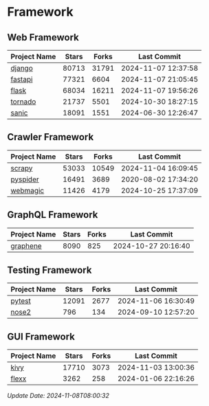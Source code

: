 # Framework

## Web Framework
| Project Name | Stars | Forks | Last Commit |
| ------------ | ----- | ----- | ----------- |
| [django](https://github.com/django/django) | 80713 | 31791 | 2024-11-07 12:37:58 |
| [fastapi](https://github.com/fastapi/fastapi) | 77321 | 6604 | 2024-11-07 21:05:45 |
| [flask](https://github.com/pallets/flask) | 68034 | 16211 | 2024-11-07 19:56:26 |
| [tornado](https://github.com/tornadoweb/tornado) | 21737 | 5501 | 2024-10-30 18:27:15 |
| [sanic](https://github.com/sanic-org/sanic) | 18091 | 1551 | 2024-06-30 12:26:47 |

## Crawler Framework
| Project Name | Stars | Forks | Last Commit |
| ------------ | ----- | ----- | ----------- |
| [scrapy](https://github.com/scrapy/scrapy) | 53033 | 10549 | 2024-11-04 16:09:45 |
| [pyspider](https://github.com/binux/pyspider) | 16491 | 3689 | 2020-08-02 17:34:20 |
| [webmagic](https://github.com/code4craft/webmagic) | 11426 | 4179 | 2024-10-25 17:37:09 |

## GraphQL Framework
| Project Name | Stars | Forks | Last Commit |
| ------------ | ----- | ----- | ----------- |
| [graphene](https://github.com/graphql-python/graphene) | 8090 | 825 | 2024-10-27 20:16:40 |

## Testing Framework
| Project Name | Stars | Forks | Last Commit |
| ------------ | ----- | ----- | ----------- |
| [pytest](https://github.com/pytest-dev/pytest) | 12091 | 2677 | 2024-11-06 16:30:49 |
| [nose2](https://github.com/nose-devs/nose2) | 796 | 134 | 2024-09-10 12:57:20 |

## GUI Framework
| Project Name | Stars | Forks | Last Commit |
| ------------ | ----- | ----- | ----------- |
| [kivy](https://github.com/kivy/kivy) | 17710 | 3073 | 2024-11-03 13:00:36 |
| [flexx](https://github.com/flexxui/flexx) | 3262 | 258 | 2024-01-06 22:16:26 |

*Update Date: 2024-11-08T08:00:32*